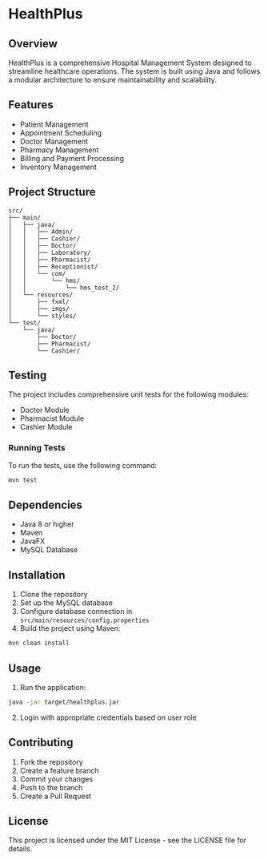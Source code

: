 # HealthPlus

## Overview
HealthPlus is a comprehensive Hospital Management System designed to streamline healthcare operations. The system is built using Java and follows a modular architecture to ensure maintainability and scalability.

## Features
- Patient Management
- Appointment Scheduling
- Doctor Management
- Pharmacy Management
- Billing and Payment Processing
- Inventory Management

## Project Structure
```
src/
├── main/
│   ├── java/
│   │   ├── Admin/
│   │   ├── Cashier/
│   │   ├── Doctor/
│   │   ├── Laboratory/
│   │   ├── Pharmacist/
│   │   ├── Receptionist/
│   │   └── com/
│   │       └── hms/
│   │           └── hms_test_2/
│   └── resources/
│       ├── fxml/
│       ├── imgs/
│       └── styles/
└── test/
    └── java/
        ├── Doctor/
        ├── Pharmacist/
        └── Cashier/
```

## Testing
The project includes comprehensive unit tests for the following modules:
- Doctor Module
- Pharmacist Module
- Cashier Module

### Running Tests
To run the tests, use the following command:
```bash
mvn test
```

## Dependencies
- Java 8 or higher
- Maven
- JavaFX
- MySQL Database

## Installation
1. Clone the repository
2. Set up the MySQL database
3. Configure database connection in `src/main/resources/config.properties`
4. Build the project using Maven:
```bash
mvn clean install
```

## Usage
1. Run the application:
```bash
java -jar target/healthplus.jar
```
2. Login with appropriate credentials based on user role

## Contributing
1. Fork the repository
2. Create a feature branch
3. Commit your changes
4. Push to the branch
5. Create a Pull Request

## License
This project is licensed under the MIT License - see the LICENSE file for details.
